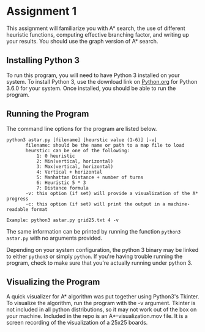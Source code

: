 # Assignment 1

This assignment will familiarize you with A* search, 
the use of different heuristic functions, computing 
effective branching factor, and writing up your results. 
You should use the graph version of A* search.

## Installing Python 3

To run this program, you will need to have Python 3 installed on your system. 
To install Python 3, use the download link on [Python.org](https://www.python.org) 
for Python 3.6.0 for your system. Once installed, you should be able to run the program.

## Running the Program

The command line options for the program are listed below.

    python3 astar.py [filename] [heurstic value (1-6)] [-v]
           filename: should be the name or path to a map file to load
           heurstic: can be one of the following:
               1: 0 heuristic
               2: Min(vertical, horizontal)
               3: Max(vertical, horizontal)
               4: Vertical + horizontal
               5: Manhattan Distance + number of turns
               6: Heuristic 5 * 3
               7: Distance formula
           -v: this option (if set) will provide a visualization of the A* progress
           -c: this option (if set) will print the output in a machine-readable format

    Example: python3 astar.py grid25.txt 4 -v

The same information can be printed by running the function `python3 astar.py` with 
no arguments provided.

Depending on your system configuration, the python 3 binary may be linked to either
`python3` or simply `python`. If you're having trouble running the program, check to make
sure that you're actually running under python 3.

## Visualizing the Program
A quick visualizer for A* algorithm was put together using Python3's Tkinter. To visualize the algorithm, run the program with the -v argument. Tkinter is not included in all python distributions, so it may not work out of the box on your machine. Included in the repo is an A*-visualization.mov file. It is a screen recording of the visualization of a 25x25 boards.